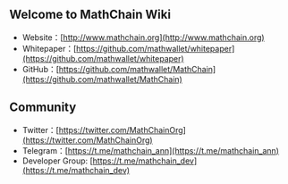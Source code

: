 ## Welcome to MathChain Wiki

- Website：[http://www.mathchain.org](http://www.mathchain.org)
- Whitepaper：[https://github.com/mathwallet/whitepaper](https://github.com/mathwallet/whitepaper)
- GitHub：[https://github.com/mathwallet/MathChain](https://github.com/mathwallet/MathChain)

## Community

- Twitter：[https://twitter.com/MathChainOrg](https://twitter.com/MathChainOrg)
- Telegram：[https://t.me/mathchain_ann](https://t.me/mathchain_ann)
- Developer Group: [https://t.me/mathchain_dev](https://t.me/mathchain_dev)
